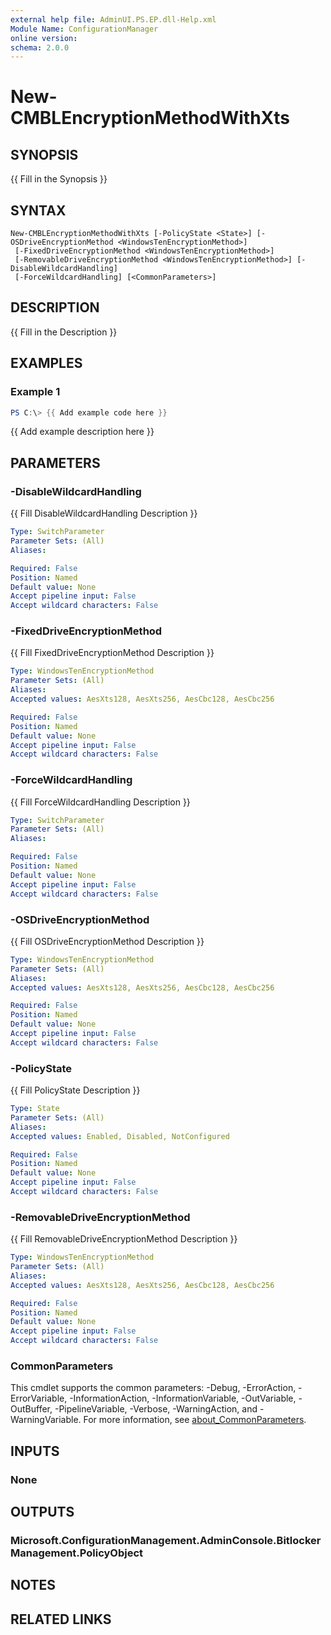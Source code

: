```yaml
---
external help file: AdminUI.PS.EP.dll-Help.xml
Module Name: ConfigurationManager
online version:
schema: 2.0.0
---
```


# New-CMBLEncryptionMethodWithXts

## SYNOPSIS
{{ Fill in the Synopsis }}

## SYNTAX

```
New-CMBLEncryptionMethodWithXts [-PolicyState <State>] [-OSDriveEncryptionMethod <WindowsTenEncryptionMethod>]
 [-FixedDriveEncryptionMethod <WindowsTenEncryptionMethod>]
 [-RemovableDriveEncryptionMethod <WindowsTenEncryptionMethod>] [-DisableWildcardHandling]
 [-ForceWildcardHandling] [<CommonParameters>]
```

## DESCRIPTION
{{ Fill in the Description }}

## EXAMPLES

### Example 1
```powershell
PS C:\> {{ Add example code here }}
```

{{ Add example description here }}

## PARAMETERS

### -DisableWildcardHandling
{{ Fill DisableWildcardHandling Description }}

```yaml
Type: SwitchParameter
Parameter Sets: (All)
Aliases:

Required: False
Position: Named
Default value: None
Accept pipeline input: False
Accept wildcard characters: False
```

### -FixedDriveEncryptionMethod
{{ Fill FixedDriveEncryptionMethod Description }}

```yaml
Type: WindowsTenEncryptionMethod
Parameter Sets: (All)
Aliases:
Accepted values: AesXts128, AesXts256, AesCbc128, AesCbc256

Required: False
Position: Named
Default value: None
Accept pipeline input: False
Accept wildcard characters: False
```

### -ForceWildcardHandling
{{ Fill ForceWildcardHandling Description }}

```yaml
Type: SwitchParameter
Parameter Sets: (All)
Aliases:

Required: False
Position: Named
Default value: None
Accept pipeline input: False
Accept wildcard characters: False
```

### -OSDriveEncryptionMethod
{{ Fill OSDriveEncryptionMethod Description }}

```yaml
Type: WindowsTenEncryptionMethod
Parameter Sets: (All)
Aliases:
Accepted values: AesXts128, AesXts256, AesCbc128, AesCbc256

Required: False
Position: Named
Default value: None
Accept pipeline input: False
Accept wildcard characters: False
```

### -PolicyState
{{ Fill PolicyState Description }}

```yaml
Type: State
Parameter Sets: (All)
Aliases:
Accepted values: Enabled, Disabled, NotConfigured

Required: False
Position: Named
Default value: None
Accept pipeline input: False
Accept wildcard characters: False
```

### -RemovableDriveEncryptionMethod
{{ Fill RemovableDriveEncryptionMethod Description }}

```yaml
Type: WindowsTenEncryptionMethod
Parameter Sets: (All)
Aliases:
Accepted values: AesXts128, AesXts256, AesCbc128, AesCbc256

Required: False
Position: Named
Default value: None
Accept pipeline input: False
Accept wildcard characters: False
```

### CommonParameters
This cmdlet supports the common parameters: -Debug, -ErrorAction, -ErrorVariable, -InformationAction, -InformationVariable, -OutVariable, -OutBuffer, -PipelineVariable, -Verbose, -WarningAction, and -WarningVariable. For more information, see [about_CommonParameters](http://go.microsoft.com/fwlink/?LinkID=113216).

## INPUTS

### None

## OUTPUTS

### Microsoft.ConfigurationManagement.AdminConsole.BitlockerManagement.PolicyObject

## NOTES

## RELATED LINKS
